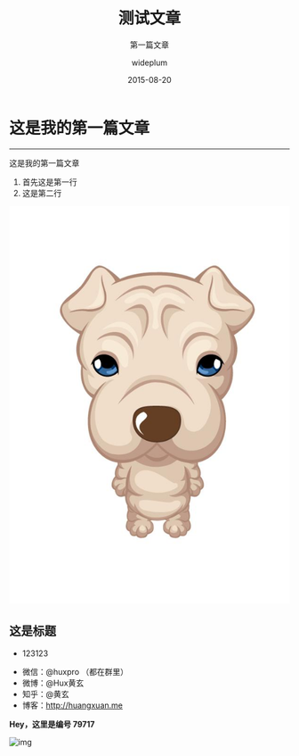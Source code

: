 ﻿---
layout:     post
title:      "测试文章 "
subtitle:   "第一篇文章"
date:       2015-08-20
author:     "wideplum"
header-img: "img/bg-ceshi.jpg"
tags:
    - 测试
---


# 这是我的第一篇文章



---

这是我的第一篇文章

 1. 首先这是第一行
 2. 这是第二行

![这是测试用的][1]


  [1]: /img/in-post/post-ceshi.jpg
  ## 这是标题 ##
  

 - 123123
 * 微信：@huxpro （都在群里）
* 微博：@Hux黄玄
* 知乎：@黄玄
* 博客：<http://huangxuan.me>

 
**Hey，这里是编号 79717**
 
![img](/img/in-post/post-c-u-ali-079717.png)